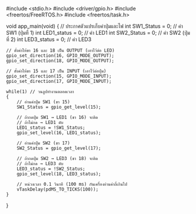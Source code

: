 #include <stdio.h>
#include <driver/gpio.h>
#include <freertos/FreeRTOS.h>
#include <freertos/task.h>

void app_main(void)
{
    // ประกาศตัวแปรเก็บค่าปุ่มและไฟ
    int SW1_Status = 0;   // ค่า SW1 (ปุ่มที่ 1)
    int LED1_status = 0;  // ค่า LED1
    int SW2_Status = 0;   // ค่า SW2 (ปุ่มที่ 2)
    int LED3_status = 0;  // ค่า LED3

    // ตั้งค่าให้ขา 16 และ 18 เป็น OUTPUT (เอาไว้ต่อ LED)
    gpio_set_direction(16, GPIO_MODE_OUTPUT);  
    gpio_set_direction(18, GPIO_MODE_OUTPUT);  

    // ตั้งค่าให้ขา 15 และ 17 เป็น INPUT (เอาไว้ต่อปุ่ม)
    gpio_set_direction(15, GPIO_MODE_INPUT);   
    gpio_set_direction(17, GPIO_MODE_INPUT);   

    while(1) // วนลูปทำงานตลอดเวลา
    {
        // อ่านค่าปุ่ม SW1 (ขา 15)
        SW1_Status = gpio_get_level(15);

        // ถ้ากดปุ่ม SW1 → LED1 (ขา 16) จะติด
        // ถ้าไม่กด → LED1 ดับ
        LED1_status = !SW1_Status;     
        gpio_set_level(16, LED1_status);

        // อ่านค่าปุ่ม SW2 (ขา 17)
        SW2_Status = gpio_get_level(17);

        // ถ้ากดปุ่ม SW2 → LED3 (ขา 18) จะติด
        // ถ้าไม่กด → LED3 ดับ
        LED3_status = !SW2_Status;
        gpio_set_level(18, LED3_status);

        // หน่วงเวลา 0.1 วินาที (100 ms) กันเครื่องอ่านค่าถี่เกินไป
        vTaskDelay(pdMS_TO_TICKS(100));
    }
}
